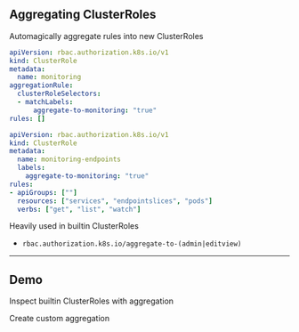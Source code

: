 ## Aggregating ClusterRoles

Automagically aggregate rules into new ClusterRoles [](https://kubernetes.io/docs/reference/access-authn-authz/rbac/#aggregated-clusterroles)

```yaml [5-8]
apiVersion: rbac.authorization.k8s.io/v1
kind: ClusterRole
metadata:
  name: monitoring
aggregationRule:
  clusterRoleSelectors:
  - matchLabels:
      aggregate-to-monitoring: "true"
rules: []
```

<!-- .element: style="float: left; width: 24em;" -->

```yaml [5-6]
apiVersion: rbac.authorization.k8s.io/v1
kind: ClusterRole
metadata:
  name: monitoring-endpoints
  labels:
    aggregate-to-monitoring: "true"
rules:
- apiGroups: [""]
  resources: ["services", "endpointslices", "pods"]
  verbs: ["get", "list", "watch"]
```

<!-- .element: style="float: right; width: 25em;" -->

Heavily used in builtin ClusterRoles [](https://kubernetes.io/docs/reference/access-authn-authz/rbac/#user-facing-roles)

- `rbac.authorization.k8s.io/aggregate-to-(admin|editview)`

---

## Demo  [<i class="fa fa-comment-code"></i>](https://github.com/nicholasdille/container-slides/blob/master/120_kubernetes/rbac/aggregation.demo "aggregation.demo")

Inspect builtin ClusterRoles with aggregation

Create custom aggregation
